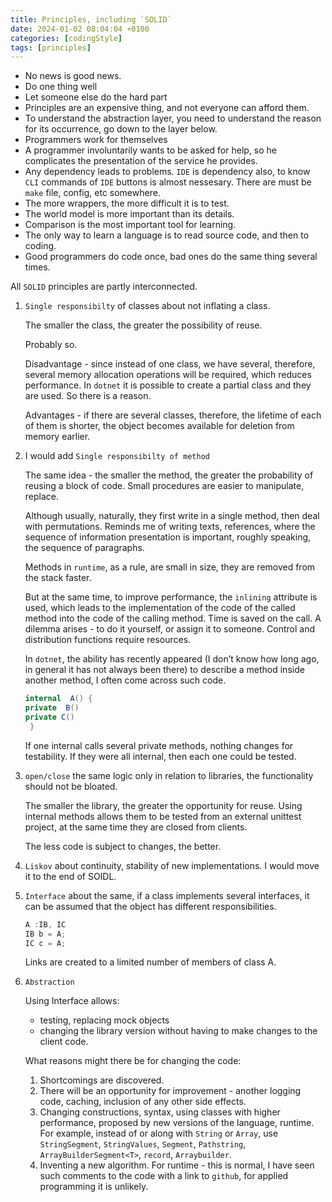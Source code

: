 ```yaml
---
title: Principles, including `SOLID`
date: 2024-01-02 08:04:04 +0100
categories: [codingStyle]
tags: [principles]
---
```


- No news is good news.  
- Do one thing well  
- Let someone else do the hard part  
- Principles are an expensive thing, and not everyone can afford them.  
- To understand the abstraction layer, you need to understand the reason for its occurrence, go down to the layer below.
- Programmers work for themselves
- A programmer involuntarily wants to be asked for help, so he complicates the presentation of the service he provides.
- Any dependency leads to problems. `IDE`  is dependency also,  to know  `СLI` commands of  `IDE` buttons is  almost nessesary. There are must be  `make` file, config, etc somewhere.
- The more wrappers, the more difficult it is to test.
- The world model is more important than its details.
- Comparison is the most important tool for learning.
- The only way to learn a language is to read source code, and then to coding.
- Good programmers do code once, bad ones do the same thing several times.



All `SOLID` principles are partly interconnected.

1. `Single responsibilty` of classes about not inflating a class.

	The smaller the class, the greater the possibility of reuse.

	Probably so.

	Disadvantage - since instead of one class, we have several, therefore, several memory allocation operations will be required, which reduces performance.
	In `dotnet` it is possible to create a partial class and they are used. So there is a reason.

	Advantages - if there are several classes, therefore, the lifetime of each of them is shorter, the object becomes available for deletion from memory earlier.

2. I would add `Single responsibilty of method`

	The same idea - the smaller the method, the greater the probability of reusing a block of code. Small procedures are easier to manipulate, replace.

	Although usually, naturally, they first write in a single method, then deal with permutations. Reminds me of writing texts, references, where the sequence of information presentation is important, roughly speaking, the sequence of paragraphs.

	Methods in `runtime`, as a rule, are small in size, they are removed from the stack faster.

	But at the same time, to improve performance, the `inlining` attribute is used, which leads to the implementation of the code of the called method into the code of the calling method.
	Time is saved on the call. A dilemma arises - to do it yourself, or assign it to someone. Control and distribution functions require resources.


	In `dotnet`, the ability has recently appeared (I don’t know how long ago, in general it has not always been there) to describe a method inside another method, I often come across such code.

	```csharp
	internal  A() {
	private  B()
	private C()
	 } 
	```

	If one internal calls several private methods, nothing changes for testability.
	If they were all internal, then each one could be tested.

3. `open/close` the same logic only in relation to libraries, the functionality should not be bloated.

	The smaller the library, the greater the opportunity for reuse.
	Using internal methods allows them to be tested from an external unittest project, at the same time they are closed from clients.

	The less code is subject to changes, the better.

4. `Liskov` about continuity, stability of new implementations. I would move it to the end of SOIDL.


5. `Interfacе` about the same, if a class implements several interfaces, it can be assumed that the object has different responsibilities.

	```csharp
	A :IB, IC
	IB b = A;
	IC c = A;
	```

	Links are created to a limited number of members of class A. 


6. `Abstraction`

	Using Interface allows: 

	- testing, replacing mock objects
	- changing the library version without having to make changes to the client code.

	What reasons might there be for changing the code:

	1. Shortcomings are discovered.
	2. There will be an opportunity for improvement - another logging code, caching, inclusion of any other side effects.
	3. Changing constructions, syntax, using classes with higher performance, proposed by new versions of the language, runtime.
	For example, instead of or along with `String` or `Array`, use `StringSegment`, `StringValues`, `Segment`, `Pathstring`, `ArrayBuilderSegment<T>`, `record`, `Arraybuilder`.
	4. Inventing a new algorithm. For runtime - this is normal, I have seen such comments to the code with a link to `github`, for applied programming it is unlikely.
